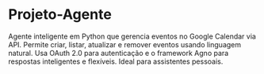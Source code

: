 # Projeto-Agente
Agente inteligente em Python que gerencia eventos no Google Calendar via API. Permite criar, listar, atualizar e remover eventos usando linguagem natural. Usa OAuth 2.0 para autenticação e o framework Agno para respostas inteligentes e flexíveis. Ideal para assistentes pessoais.
